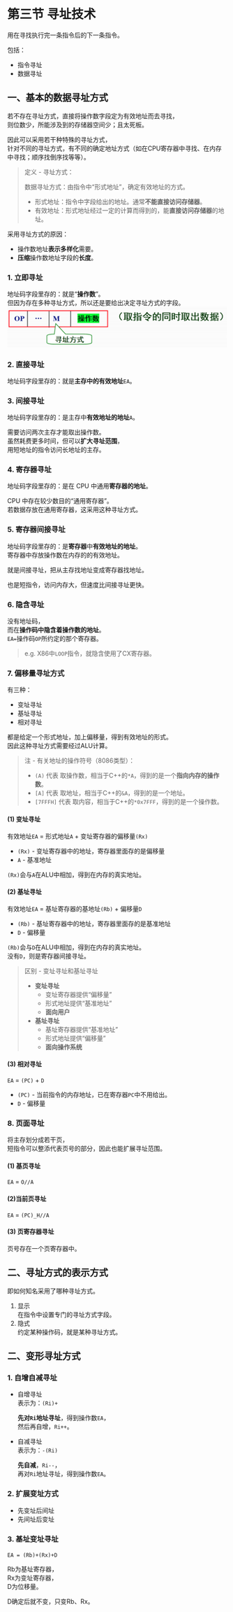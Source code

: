 # 第三节 寻址技术

用在寻找执行完一条指令后的下一条指令。

包括：

* 指令寻址
* 数据寻址

## 一、基本的数据寻址方式

若不存在寻址方式，直接将操作数字段定为有效地址而去寻找，  
则位数少，所能涉及到的存储器空间少；且太死板。

因此可以采用若干种特殊的寻址方式，  
针对不同的寻址方式，有不同的确定地址方式（如在CPU寄存器中寻找、在内存中寻找；顺序找倒序找等等）。

> 定义 - 寻址方式：
>
> 数据寻址方式：由指令中“形式地址”，确定有效地址的方式。
>
> * 形式地址：指令中字段给出的地址。通常**不能直接访问存储器**。
> * 有效地址：形式地址经过一定的计算而得到的，能**直接访问存储器**的地址。

采用寻址方式的原因：

* 操作数地址**表示多样化**需要。
* **压缩**操作数地址字段的**长度**。

### 1. 立即寻址

地址码字段里存的：就是“**操作数**”。  
但因为存在多种寻址方式，所以还是要给出决定寻址方式的字段。
![立即寻址方式](images/3.3-Instruction_System-3--04-18_11-02-16.png)

### 2. 直接寻址

地址码字段里存的：就是**主存中的有效地址**`EA`。

### 3. 间接寻址

地址码字段里存的：是主存中**有效地址的地址**`A`。

需要访问两次主存才能取出操作数。  
虽然耗费更多时间，但可以**扩大寻址范围**，  
用短地址的指令访问长地址的主存。

### 4. 寄存器寻址

地址码字段里存的：是在 CPU 中通用**寄存器的地址**。

CPU 中存在较少数目的“通用寄存器”。  
若数据存放在通用寄存器，这采用这种寻址方式。

### 5. 寄存器间接寻址

地址码字段里存的：是**寄存器**中**有效地址的地址**。  
寄存器中存放操作数在内存的的有效地址。

就是间接寻址，把从主存找地址变成寄存器找地址。

也是短指令，访问内存大，但速度比间接寻址更快。

### 6. 隐含寻址

没有地址码，  
而在**操作码中隐含着操作数的地址**。  
`EA=`操作码`OP`所约定的那个寄存器。

> e.g. X86中`LOOP`指令，就隐含使用了CX寄存器。

### 7. 偏移量寻址方式

有三种：

* 变址寻址
* 基址寻址
* 相对寻址

都是给定一个形式地址，加上偏移量，得到有效地址的形式。  
因此这种寻址方式需要经过ALU计算。

> 注 - 有关地址的操作符号（8086类型）：
>
> * `(A)` 代表 取操作数，相当于C++的`*A`，得到的是一个**指向内存的操作数**。
> * `[A]` 代表 取地址，相当于C++的`&A`，得到的是一个地址。
> * `[7FFFH]` 代表 取内容，相当于C++的`*0x7FFF`，得到的是一个操作数。

#### (1) 变址寻址

有效地址`EA` $=$ 形式地址`A` $+$ 变址寄存器的偏移量`(Rx)`

* `(Rx)` - 变址寄存器中的地址，寄存器里面存的是偏移量
* `A` - 基准地址

`(Rx)`会与`A`在ALU中相加，得到在内存的真实地址。

#### (2) 基址寻址

有效地址`EA` $=$ 基址寄存器的基地址`(Rb)` $+$ 偏移量`D`

* `(Rb)` - 基址寄存器中的地址，寄存器里面存的是基准地址
* `D` - 偏移量

`(Rb)`会与`D`在ALU中相加，得到在内存的真实地址。  
没有`D`，则是寄存器间接寻址。

> 区别 - 变址寻址和基址寻址
>
> * **变址寻址**
>   * 变址寄存器提供“偏移量”
>   * 形式地址提供“基准地址”
>   * **面向用户**
> * **基址寻址**
>   * 基址寄存器提供“基准地址”
>   * 形式地址提供“偏移量”
>   * **面向操作系统**

#### (3) 相对寻址

`EA` $=$ `(PC)` + `D`

* `(PC)` - 当前指令的内存地址，已在寄存器`PC`中不用给出。
* `D` - 偏移量

### 8. 页面寻址

将主存划分成若干页，  
短指令可以整添代表页号的部分，因此也能扩展寻址范围。

#### (1) 基页寻址

`EA` $=$ `O//A`

#### (2)当前页寻址

`EA` $=$ `(PC)_H//A`

#### (3) 页寄存器寻址

页号存在一个页寄存器中。

## 二、寻址方式的表示方式

即如何知名采用了哪种寻址方式。

1. 显示  
   在指令中设置专门的寻址方式字段。
2. 隐式  
   约定某种操作码，就是某种寻址方式。

## 二、变形寻址方式

### 1. 自增自减寻址

* 自增寻址  
  表示为：`(Ri)+`

  **先对`Ri`地址寻址**，得到操作数`EA`，  
  然后再自增，`Ri++`。
* 自减寻址  
  表示为：`-(Ri)`

  **先自减**，`Ri--`，  
  再对`Ri`地址寻址，得到操作数`EA`。

### 2. 扩展变址方式

* 先变址后间址
* 先间址后变址

### 3. 基址变址寻址 ​

`EA = (Rb)+(Rx)+D`

Rb为基址寄存器，  
Rx为变址寄存器，  
D为位移量。​

D确定后就不变，只变Rb、Rx。
